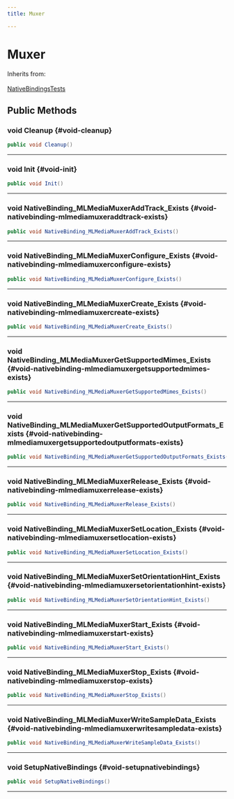 ```yaml
---
title: Muxer

---
```


# Muxer







Inherits from: <br></br>[NativeBindingsTests](/unity-api/api/UnitySDKEditorTests/UnitySDKEditorTests.NativeBindingsTests.md)




## Public Methods

### void Cleanup {#void-cleanup}

```csharp
public void Cleanup()
```






-----------

### void Init {#void-init}

```csharp
public void Init()
```






-----------

### void NativeBinding_MLMediaMuxerAddTrack_Exists {#void-nativebinding-mlmediamuxeraddtrack-exists}

```csharp
public void NativeBinding_MLMediaMuxerAddTrack_Exists()
```






-----------

### void NativeBinding_MLMediaMuxerConfigure_Exists {#void-nativebinding-mlmediamuxerconfigure-exists}

```csharp
public void NativeBinding_MLMediaMuxerConfigure_Exists()
```






-----------

### void NativeBinding_MLMediaMuxerCreate_Exists {#void-nativebinding-mlmediamuxercreate-exists}

```csharp
public void NativeBinding_MLMediaMuxerCreate_Exists()
```






-----------

### void NativeBinding_MLMediaMuxerGetSupportedMimes_Exists {#void-nativebinding-mlmediamuxergetsupportedmimes-exists}

```csharp
public void NativeBinding_MLMediaMuxerGetSupportedMimes_Exists()
```






-----------

### void NativeBinding_MLMediaMuxerGetSupportedOutputFormats_Exists {#void-nativebinding-mlmediamuxergetsupportedoutputformats-exists}

```csharp
public void NativeBinding_MLMediaMuxerGetSupportedOutputFormats_Exists()
```






-----------

### void NativeBinding_MLMediaMuxerRelease_Exists {#void-nativebinding-mlmediamuxerrelease-exists}

```csharp
public void NativeBinding_MLMediaMuxerRelease_Exists()
```






-----------

### void NativeBinding_MLMediaMuxerSetLocation_Exists {#void-nativebinding-mlmediamuxersetlocation-exists}

```csharp
public void NativeBinding_MLMediaMuxerSetLocation_Exists()
```






-----------

### void NativeBinding_MLMediaMuxerSetOrientationHint_Exists {#void-nativebinding-mlmediamuxersetorientationhint-exists}

```csharp
public void NativeBinding_MLMediaMuxerSetOrientationHint_Exists()
```






-----------

### void NativeBinding_MLMediaMuxerStart_Exists {#void-nativebinding-mlmediamuxerstart-exists}

```csharp
public void NativeBinding_MLMediaMuxerStart_Exists()
```






-----------

### void NativeBinding_MLMediaMuxerStop_Exists {#void-nativebinding-mlmediamuxerstop-exists}

```csharp
public void NativeBinding_MLMediaMuxerStop_Exists()
```






-----------

### void NativeBinding_MLMediaMuxerWriteSampleData_Exists {#void-nativebinding-mlmediamuxerwritesampledata-exists}

```csharp
public void NativeBinding_MLMediaMuxerWriteSampleData_Exists()
```






-----------

### void SetupNativeBindings {#void-setupnativebindings}

```csharp
public void SetupNativeBindings()
```






-----------

